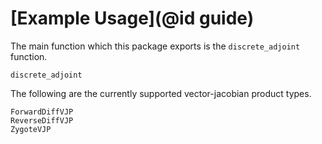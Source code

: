 # [Example Usage](@id guide)

The main function which this package exports is the `discrete_adjoint` function.

```@docs
discrete_adjoint
```

The following are the currently supported vector-jacobian product types.

```@docs
ForwardDiffVJP
ReverseDiffVJP
ZygoteVJP
```
